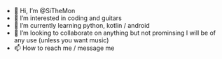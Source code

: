 - 👋 Hi, I’m @SiTheMon
- 👀 I’m interested in coding and guitars
- 🌱 I’m currently learning python, kotlin / android
- 💞️ I’m looking to collaborate on anything but not prominsing I will be of any use (unless you want music)
- 📫 How to reach me / message me
<!---
SiTheMon/SiTheMon is a ✨ special ✨ repository because its `README.md` (this file) appears on your GitHub profile.
You can click the Preview link to take a look at your changes.
--->
